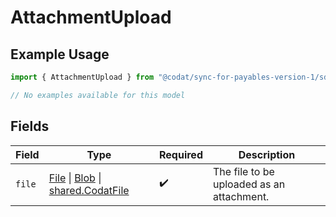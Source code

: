 # AttachmentUpload

## Example Usage

```typescript
import { AttachmentUpload } from "@codat/sync-for-payables-version-1/sdk/models/shared";

// No examples available for this model
```

## Fields

| Field                                                                                                                                                                                       | Type                                                                                                                                                                                        | Required                                                                                                                                                                                    | Description                                                                                                                                                                                 |
| ------------------------------------------------------------------------------------------------------------------------------------------------------------------------------------------- | ------------------------------------------------------------------------------------------------------------------------------------------------------------------------------------------- | ------------------------------------------------------------------------------------------------------------------------------------------------------------------------------------------- | ------------------------------------------------------------------------------------------------------------------------------------------------------------------------------------------- |
| `file`                                                                                                                                                                                      | [File](https://developer.mozilla.org/en-US/docs/Web/API/File) \| [Blob](https://developer.mozilla.org/en-US/docs/Web/API/Blob) \| [shared.CodatFile](../../../sdk/models/shared/codatfile.md) | :heavy_check_mark:                                                                                                                                                                          | The file to be uploaded as an attachment.                                                                                                                                                   |
